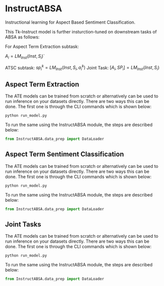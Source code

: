 # InstructABSA
Instructional learning for Aspect Based Sentiment Classification.

This Tk-Instruct model is further insturction-tuned on downstream tasks of ABSA as follows:

For Aspect Term Extraction subtask: 

$A_i = LM_{Inst}(Inst,S_i)$`

ATSC subtask: $sp_i^k = LM_{Inst}(Inst,S_i, a_i^k)$
Joint Task: $[A_i, SP_i] = LM_{Inst}(Inst,S_i)$


## Aspect Term Extraction

The ATE models can be trained from scratch or alternatively can be used to run inference on your datasets directly. There are two ways this can be done. The first one is through the CLI commands which is shown below:

```shell
python run_model.py
```

To run the same using the InstructABSA module, the steps are described below:
```python
from InstructABSA.data_prep import DataLoader
```

## Aspect Term Sentiment Classification

The ATE models can be trained from scratch or alternatively can be used to run inference on your datasets directly. There are two ways this can be done. The first one is through the CLI commands which is shown below:

```shell
python run_model.py
```

To run the same using the InstructABSA module, the steps are described below:
```python
from InstructABSA.data_prep import DataLoader
```

## Joint Tasks

The ATE models can be trained from scratch or alternatively can be used to run inference on your datasets directly. There are two ways this can be done. The first one is through the CLI commands which is shown below:

```shell
python run_model.py
```

To run the same using the InstructABSA module, the steps are described below:
```python
from InstructABSA.data_prep import DataLoader
```

